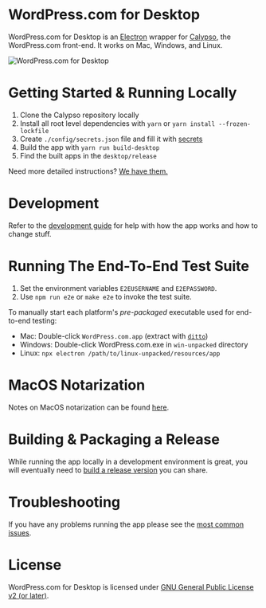 # WordPress.com for Desktop

WordPress.com for Desktop is an [Electron](https://github.com/atom/electron) wrapper for [Calypso](https://github.com/Automattic/wp-calypso), the WordPress.com front-end. It works on Mac, Windows, and Linux.

![WordPress.com for Desktop](https://en-blog.files.wordpress.com/2015/12/01-writing-with-dock.png?w=1150)

# Getting Started & Running Locally

1. Clone the Calypso repository locally
1. Install all root level dependencies with `yarn` or `yarn install --frozen-lockfile`
1. Create `./config/secrets.json` file and fill it with [secrets](docs/secrets.md)
1. Build the app with `yarn run build-desktop`
1. Find the built apps in the `desktop/release`

Need more detailed instructions? [We have them.](docs/install.md)

# Development

Refer to the [development guide](docs/development.md) for help with how the app works and how to change stuff.

# Running The End-To-End Test Suite

1. Set the environment variables `E2EUSERNAME` and `E2EPASSWORD`.
2. Use `npm run e2e` or `make e2e` to invoke the test suite.

To manually start each platform's _pre-packaged_ executable used for end-to-end testing:

- Mac: Double-click `WordPress.com.app` (extract with [`ditto`](##Extracting-Published-ZIP-Archive-in-MacOS-10.15-(Catalina)))
- Windows: Double-click WordPress.com.exe in `win-unpacked` directory
- Linux: `npx electron /path/to/linux-unpacked/resources/app`

# MacOS Notarization

Notes on MacOS notarization can be found [here](docs/notarization.md).

# Building & Packaging a Release

While running the app locally in a development environment is great, you will eventually need to [build a release version](docs/release.md) you can share.

# Troubleshooting

If you have any problems running the app please see the [most common issues](docs/troubleshooting.md).

# License

WordPress.com for Desktop is licensed under [GNU General Public License v2 (or later)](LICENSE.md).
